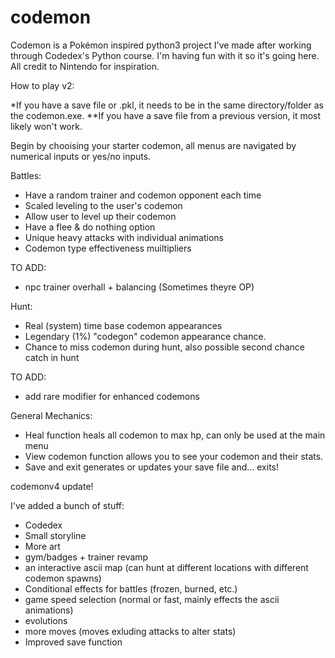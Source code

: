 # codemon
Codemon is a Pokémon inspired python3 project I've made after working through Codedex's Python course. I'm having fun with it so it's going here. All credit to Nintendo for inspiration.

How to play v2:

*If you have a save file or .pkl, it needs to be in the same directory/folder as the codemon.exe.
**If you have a save file from a previous version, it most likely won't work.

Begin by chooising your starter codemon, all menus are navigated by numerical inputs or yes/no inputs. 

Battles:

- Have a random trainer and codemon opponent each time
- Scaled leveling to the user's codemon
- Allow user to level up their codemon
- Have a flee & do nothing option
- Unique heavy attacks with individual animations
- Codemon type effectiveness muiltipliers

TO ADD: 
- npc trainer overhall + balancing (Sometimes theyre OP)

Hunt:

- Real (system) time base codemon appearances
- Legendary (1%) "codegon" codemon appearance chance. 
- Chance to miss codemon during hunt, also possible second chance catch in hunt

TO ADD:
- add rare modifier for enhanced codemons

General Mechanics:

- Heal function heals all codemon to max hp, can only be used at the main menu
- View codemon function allows you to see your codemon and their stats.
- Save and exit generates or updates your save file and... exits!

codemonv4 update!

I've added a bunch of stuff:
- Codedex
- Small storyline
- More art
- gym/badges + trainer revamp
- an interactive ascii map (can hunt at different locations with different codemon spawns)
- Conditional effects for battles (frozen, burned, etc.)
- game speed selection (normal or fast, mainly effects the ascii animations)
- evolutions
- more moves (moves exluding attacks to alter stats)
- Improved save function
